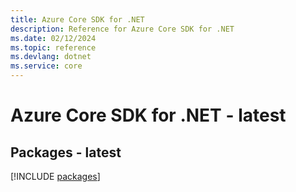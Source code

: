 ```yaml
---
title: Azure Core SDK for .NET
description: Reference for Azure Core SDK for .NET
ms.date: 02/12/2024
ms.topic: reference
ms.devlang: dotnet
ms.service: core
---
```

# Azure Core SDK for .NET - latest
## Packages - latest
[!INCLUDE [packages](core-index.md)]